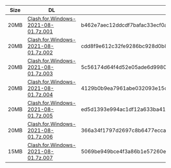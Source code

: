 |    Size   |     DL  | sha512sum |
|  ---  |  ---  |  ---  |
| 20MB | [Clash.for.Windows-2021-08-01.7z.001](https://cdn.jsdelivr.net/gh/appleians/cfw_intel@main/Clash.for.Windows-2021-08-01.7z.001) | b462e7aec12ddcdf7bafac33ecf0acd6fa083f4b3d536f1566e5f7ea846f3deefcf331d3c172e312645ec35acfda53e6741e2cf9cbfeea3a8e4632c53e27d787 |
| 20MB | [Clash.for.Windows-2021-08-01.7z.002](https://cdn.jsdelivr.net/gh/appleians/cfw_intel@main/Clash.for.Windows-2021-08-01.7z.002) | cdd8f9e612c32fe9286bc928d0b83420ef221d7e5d863d3cb0065dca2bf8ede983429721457969aceb74bab5f23929920c31a8f1c996ff36887140c26e40207d |
| 20MB | [Clash.for.Windows-2021-08-01.7z.003](https://cdn.jsdelivr.net/gh/appleians/cfw_intel@main/Clash.for.Windows-2021-08-01.7z.003) | 5c56174d64f4d52e05ade6d99804c78b292848929e569c305580ffe229a0849aca4fb280c28f1cd0b93ba8b514880f086e37bfff54a764d64c20ecbcc16f2b75 |
| 20MB | [Clash.for.Windows-2021-08-01.7z.004](https://cdn.jsdelivr.net/gh/appleians/cfw_intel@main/Clash.for.Windows-2021-08-01.7z.004) | 4129b0b9ea7961abe032093e15d0758fca4c7b594b6814f836c364c4f555377f6e459fbadbbe5a829137c92fdddd747476a7e38b4067fef253ed22f699ce125b |
| 20MB | [Clash.for.Windows-2021-08-01.7z.005](https://cdn.jsdelivr.net/gh/appleians/cfw_intel@main/Clash.for.Windows-2021-08-01.7z.005) | ed5d1393e994ac1df12a633ba416899c84397b910e251173fdbc63dbd4e2488eff2e160fea5aa326ab3a86bef71914fe44cae2254d092c99a5a5613de19c9a0b |
| 20MB | [Clash.for.Windows-2021-08-01.7z.006](https://cdn.jsdelivr.net/gh/appleians/cfw_intel@main/Clash.for.Windows-2021-08-01.7z.006) | 366a34f1797d2697c8b6477eccab1f3ba158eec6be7c5d65c4919cf696df0ba5ea1454ddef6c3c7cdfb39f8f1af33621d144cb92bdc761f31674b255ac543b29 |
| 15MB | [Clash.for.Windows-2021-08-01.7z.007](https://cdn.jsdelivr.net/gh/appleians/cfw_intel@main/Clash.for.Windows-2021-08-01.7z.007) | 5069be949bce4f3a86b1e57260ee2e9adb227702ff8c42d962c9fc4c45f5ed40d860e3a8134c13a40c1698165857940816d7c309319d5307c4729210f77ebd55 |
